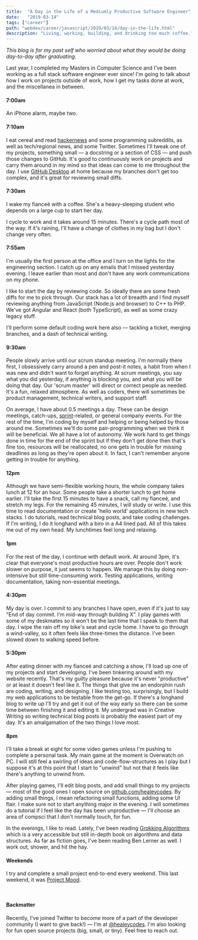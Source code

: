```yaml
---
title:  "A Day in the Life of a Mediumly Productive Software Engineer"
date:   "2019-03-14"
tags: ["career"]
path: "webdev/career/javascript/2019/03/14/day-in-the-life.html"
description: "Living, working, building, and drinking too much coffee."
---
```


*This blog is for my past self who worried about what they would be doing day-to-day after graduating.*

Last year, I completed my Masters in Computer Science and I've been working as a full stack software engineer ever since! I'm going to talk about how I work on projects outside of work, how I get my tasks done at work, and the miscellanea in between.



#### 7:00am

An iPhone alarm, maybe two.

#### 7:10am

I eat cereal and read [hackernews](https://news.ycombinator.com/) and some programming subreddits, as well as tech/regional news, and some Twitter. Sometimes I'll tweak one of my projects, something small — a docstring or a section of CSS — and push those changes to GitHub. It's good to continuously work on projects and carry them around in my mind so that ideas can come to me throughout the day. I use [GitHub Desktop](https://desktop.github.com/) at home because my branches don't get too complex, and it's great for reviewing small diffs.

#### 7:30am

I wake my fianceé with a coffee. She's a heavy-sleeping student who depends on a large cup to start her day.

I cycle to work and it takes around 15 minutes. There's a cycle path most of the way. If it's raining, I'll have a change of clothes in my bag but I don't change very often.

#### 7:55am

I'm usually the first person at the office and I turn on the lights for the engineering section. I catch up on any emails that I missed yesterday evening. I leave earlier than most and don't have any work communications on my phone.

I like to start the day by reviewing code. So ideally there are some fresh diffs for me to pick through. Our stack has a lot of breadth and I find myself reviewing anything from JavaScript (Node.js and browser) to C++ to PHP. We've got Angular and React (both TypeScript), as well as some crazy legacy stuff.

I'll perform some default coding work here also — tackling a ticket, merging branches, and a dash of technical writing.

#### 9:30am

People slowly arrive until our scrum standup meeting. I'm normally there first, I obsessively carry around a pen and post-it notes, a habit from when I was new and didn't want to forget anything. At scrum meetings, you say what you did yesterday, if anything is blocking you, and what you will be doing that day. Our 'scrum master' will direct or correct people as needed. It's a fun, relaxed atmosphere. As well as coders, there will sometimes be product management, technical writers, and support staff.

On average, I have about 0.5 meetings a day. These can be design meetings, catch-ups, [sprint](https://en.wikipedia.org/wiki/Scrum_Sprint)-related, or general company events. For the rest of the time, I'm coding by myself and helping or being helped by those around me. Sometimes we'll do some pair-programming when we think it will be beneficial. We all have a lot of autonomy. We work hard to get things done in time for the end of the sprint but if they don't get done then that's fine too, resources will be reallocated, no one gets in trouble for missing deadlines as long as they're open about it. In fact, I can't remember anyone getting in trouble for anything.

#### 12pm

Although we have semi-flexible working hours, the whole company takes lunch at 12 for an hour. Some people take a shorter lunch to get home earlier. I'll take the first 15 minutes to have a snack, call my fianceé, and stretch my legs. For the remaining 45 minutes, I will study or write. I use this time to read documentation or create 'hello world' applications in new tech stacks. I do tutorials, read technical blog posts, and take coding challenges. If I'm writing, I do it longhand with a biro in a A4 lined pad. All of this takes me out of my own head. My lunchtimes feel long and relaxing.

#### 1pm

For the rest of the day, I continue with default work. At around 3pm, it's clear that everyone's most productive hours are over. People don't work slower on purpose, it just seems to happen. We manage this by doing non-intensive but still time-consuming work. Testing applications, writing documentation, taking non-essential meetings.

#### 4:30pm

My day is over. I commit to any branches I have open, even if it's just to say "End of day commit. I'm mid-way through building X". I play games with some of my deskmates so it won't be the last time that I speak to them that day. I wipe the rain off my bike's seat and cycle home. I have to go through a wind-valley, so it often feels like three-times the distance. I've been slowed down to walking speed before.

#### 5:30pm

After eating dinner with my fianceé and catching a show, I'll load up one of my projects and start developing. I've been tinkering around with my website recently. That's my guilty pleasure because it's never "productive" or at least it doesn't feel like it. The things that give me an endorphin rush are coding, writing, and designing. I like testing too, surprisingly, but I build my web applications to be testable from the get-go. If there's a longhand blog to write up I'll try and get it out of the way early so there can be some time between finishing it and editing it. My undergrad was in Creative Writing so writing technical blog posts is probably the easiest part of my day. It's an amalgamation of the two things I love most.

#### 8pm

I'll take a break at eight for some video games unless I'm pushing to complete a personal task. My main game at the moment is Overwatch on PC. I will still feel a swirling of ideas and code-flow-structures as I play but I suppose it's at this point that I start to "unwind" but not that it feels like there's anything to unwind from.

After playing games, I'll edit blog posts, and add small things to my projects — most of the good ones I open source on [github.com/healeycodes](https://github.com/healeycodes). By adding small things, I mean refactoring small functions, adding some UI flair. I make sure not to start anything major in the evening. I will sometimes do a tutorial if I feel like the day has been unproductive — I'll choose an area of compsci that I don't normally touch, for fun.

In the evenings, I like to read. Lately, I've been reading [Grokking Algorithms](https://www.manning.com/books/grokking-algorithms) which is a very accessible but still in-depth book on algorithms and data structures. As far as fiction goes, I've been reading Ben Lerner as well. I work out, shower, and hit the hay.

#### Weekends

I try and complete a small project end-to-end every weekend. This last weekend, it was [Project Mood](https://github.com/healeycodes/project-mood).

<br>

#### Backmatter

Recently, I've joined Twitter to become more of a part of the developer community (I want to give back!) — I'm at [@healeycodes](https://twitter.com/healeycodes). I'm also looking for fun open source projects (big, small, or tiny). Feel free to reach out.
